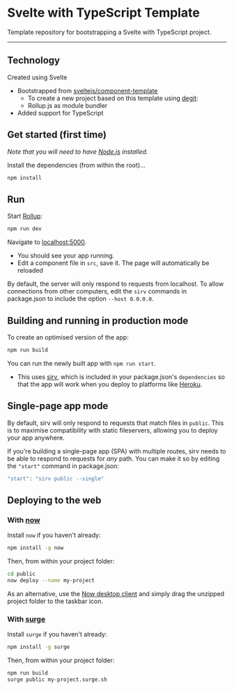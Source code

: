 # Svelte with TypeScript Template

Template repository for bootstrapping a Svelte with TypeScript project.

---

## Technology
Created using Svelte
- Bootstrapped from [sveltejs/component-template](https://github.com/sveltejs/component-template)
    - To create a new project based on this template using [degit](https://github.com/Rich-Harris/degit):
    - Rollup.js as module bundler
- Added support for TypeScript

## Get started (first time)
*Note that you will need to have [Node.js](https://nodejs.org) installed.*

Install the dependencies (from within the root)...
```bash
npm install
```

## Run
Start [Rollup](https://rollupjs.org):
```bash
npm run dev
```

Navigate to [localhost:5000](http://localhost:5000). 
- You should see your app running. 
- Edit a component file in `src`, save it. The page will automatically be reloaded

By default, the server will only respond to requests from localhost. To allow connections from other computers, edit the `sirv` commands in package.json to include the option `--host 0.0.0.0`.

## Building and running in production mode

To create an optimised version of the app:

```bash
npm run build
```

You can run the newly built app with `npm run start`.
- This uses [sirv](https://github.com/lukeed/sirv), which is included in your package.json's `dependencies` so that the app will work when you deploy to platforms like [Heroku](https://heroku.com).


## Single-page app mode

By default, sirv will only respond to requests that match files in `public`. This is to maximise compatibility with static fileservers, allowing you to deploy your app anywhere.

If you're building a single-page app (SPA) with multiple routes, sirv needs to be able to respond to requests for *any* path. You can make it so by editing the `"start"` command in package.json:

```js
"start": "sirv public --single"
```


## Deploying to the web

### With [now](https://zeit.co/now)

Install `now` if you haven't already:

```bash
npm install -g now
```

Then, from within your project folder:

```bash
cd public
now deploy --name my-project
```

As an alternative, use the [Now desktop client](https://zeit.co/download) and simply drag the unzipped project folder to the taskbar icon.

### With [surge](https://surge.sh/)

Install `surge` if you haven't already:

```bash
npm install -g surge
```

Then, from within your project folder:

```bash
npm run build
surge public my-project.surge.sh
```
